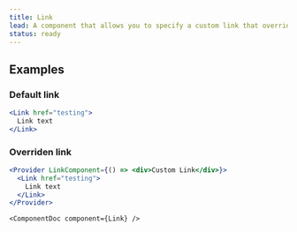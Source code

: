 ```yaml
---
title: Link
lead: A component that allows you to specify a custom link that overrides the default anchor tag via the Provider component
status: ready
---
```


## Examples

### Default link

```.jsx
<Link href="testing">
  Link text
</Link>
```


### Overriden link

```.jsx
<Provider LinkComponent={() => <div>Custom Link</div>}>
  <Link href="testing">
    Link text
  </Link>
</Provider>
```


```!jsx
<ComponentDoc component={Link} />
```